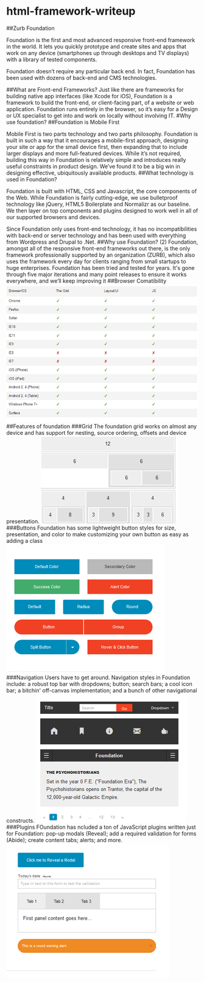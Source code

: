 # html-framework-writeup
##Zurb Foundation

Foundation is the first and most advanced responsive front-end framework in the world. It lets you quickly prototype and create sites and apps that work on any device (smartphones up through desktops and TV displays) with a library of tested components.

Foundation doesn’t require any particular back end. In fact, Foundation has been used with dozens of back-end and CMS technologies.

##What are Front-end Frameworks?
Just like there are frameworks for building native app interfaces (like Xcode for iOS), Foundation is a framework to build the front-end, or client-facing part, of a website or web application. Foundation runs entirely in the browser, so it’s easy for a Design or UX specialist to get into and work on locally without involving IT.
#Why use foundation?
##Foundation is Mobile First

Mobile First is two parts technology and two parts philosophy. Foundation is built in such a way that it encourages a mobile-first approach, designing your site or app for the small device first, then expanding that to include larger displays and more full-featured devices. While it’s not required, building this way in Foundation is relatively simple and introduces really useful constraints in product design. We’ve found it to be a big win in designing effective, ubiquitously available products.
##What technology is used in Foundation?

Foundation is built with HTML, CSS and Javascript, the core components of the Web. While Foundation is fairly cutting-edge, we use bulletproof technology like jQuery, HTML5 Boilerplate and Normalizr as our baseline. We then layer on top components and plugins designed to work well in all of our supported browsers and devices.

Since Foundation only uses front-end technology, it has no incompatibilities with back-end or server technology and has been used with everything from Wordpress and Drupal to .Net.
##Why use Foundation? (2)
Foundation, amongst all of the responsive front-end frameworks out there, is the only framework professionally supported by an organization (ZURB), which also uses the framework every day for clients ranging from small startups to huge enterprises. Foundation has been tried and tested for years. It's gone through five major iterations and many point releases to ensure it works everywhere, and we’ll keep improving it
##Browser Comatibility
![alt text](compatibility.png "browser compatible")
##Features of foundation
###Grid
The foundation grid works on almost any device and has support for nesting, source ordering, offsets and device presentation.
![alt text](grid.png "browser compatible")
###Buttons
Foundation has some lightweight button styles for size, presentation, and color to make customizing your own button as easy as adding a class
![alt text](buttons.png "browser compatible")
###Navigation
Users  have to get around. Navigation styles in Foundation include: a robust top bar with dropdowns; button; search bars; a cool icon bar; a bitchin' off-canvas implementation; and a bunch of other navigational constructs.
![alt text](nav.png "browser compatible")
###Plugins
FOundation has ncluded a ton of JavaScript plugins written just for Foundation: pop-up modals (Reveal); add a required validation for forms (Abide); create content tabs; alerts; and more.
![alt text](plugins.png "browser compatible")